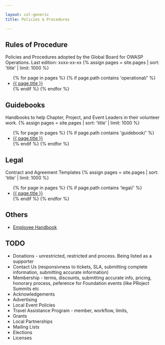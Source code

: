 ```yaml
---

layout: col-generic
title: Policies & Procedures

---
```


## Rules of Procedure
Policies and Procedures adopted by the Global Board for OWASP Operations. Last edition: xxxx-xx-xx
{% assign pages = site.pages | sort: 'title' | limit: 1000 %}
<ul>
{% for page in pages %}
 {% if page.path contains 'operational/' %}
 <li><a href='/www-policy{{ page.url }}'>{{ page.title }}</a></li>
 {% endif %}
{% endfor %}
</ul>

## Guidebooks
Handbooks to help Chapter, Project, and Event Leaders in their volunteer work.
{% assign pages = site.pages | sort: 'title' | limit: 1000 %}
<ul>
{% for page in pages %}
 {% if page.path contains 'guidebook/' %}
 <li><a href='/www-policy{{ page.url }}'>{{ page.title }}</a></li>
 {% endif %}
{% endfor %}
</ul>

## Legal
Contract and Agreement Templates
{% assign pages = site.pages | sort: 'title' | limit: 1000 %}
<ul>
{% for page in pages %}
 {% if page.path contains 'legal/' %}
 <li><a href='/www-policy{{ page.url }}'>{{ page.title }}</a></li>
 {% endif %}
{% endfor %}
</ul>

## Others
- [Employee Handbook](/www-policy/employee)

## TODO
- Donations - unrestricted, restricted and process. Being listed as a supporter
- Contact Us (responsivness to tickets, SLA, submitting complete information, submitting accurate information)
- Membership - terms, discounts, submitting accurate info, pricing, honorary process, peference for Foundation events (like PRoject Summits etc
- Acknowledgements
- Advertising
- Local Event Policies
- Travel Assistance Program - member, workflow, limits, 
- Grants
- Local Partnerships
- Mailing Lists
- Elections
- Licenses


